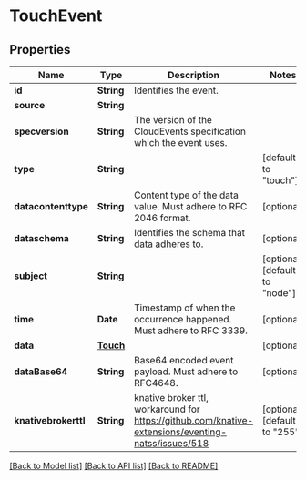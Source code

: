 # TouchEvent

## Properties
Name | Type | Description | Notes
------------ | ------------- | ------------- | -------------
**id** | **String** | Identifies the event. | 
**source** | **String** |  | 
**specversion** | **String** | The version of the CloudEvents specification which the event uses. | 
**type** | **String** |  | [default to "touch"]
**datacontenttype** | **String** | Content type of the data value. Must adhere to RFC 2046 format. | [optional] 
**dataschema** | **String** | Identifies the schema that data adheres to. | [optional] 
**subject** | **String** |  | [optional] [default to "node"]
**time** | **Date** | Timestamp of when the occurrence happened. Must adhere to RFC 3339. | [optional] 
**data** | [**Touch**](Touch.md) |  | [optional] 
**dataBase64** | **String** | Base64 encoded event payload. Must adhere to RFC4648. | [optional] 
**knativebrokerttl** | **String** | knative broker ttl, workaround for https://github.com/knative-extensions/eventing-natss/issues/518 | [optional] [default to "255"]

[[Back to Model list]](../README.md#documentation-for-models) [[Back to API list]](../README.md#documentation-for-api-endpoints) [[Back to README]](../README.md)


